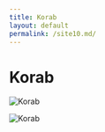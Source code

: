 ```yaml
---
title: Korab
layout: default
permalink: /site10.md/
---
```

Korab
=================================================================


![Korab](https://albania360.com/wp-content/uploads/2023/02/Korab-Koritnik-NP-Albania-mountain-winter.jpg)

![Korab](http://www.spectacularmountains.com/wp-content/uploads/2018/12/Korab_Featured_IMG_0016.jpg)